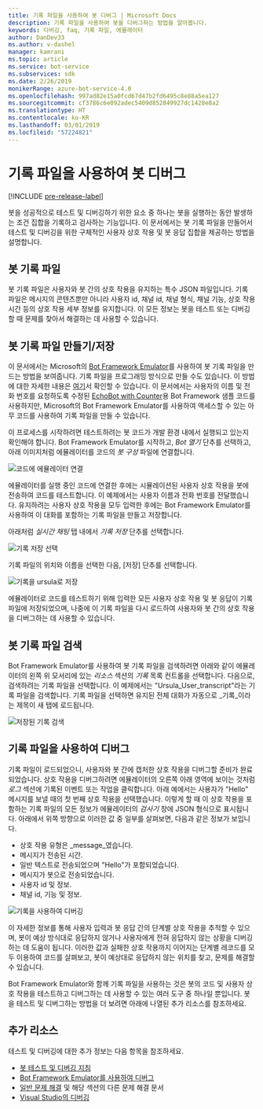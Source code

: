 ```yaml
---
title: 기록 파일을 사용하여 봇 디버그 | Microsoft Docs
description: 기록 파일을 사용하여 봇을 디버그하는 방법을 알아봅니다.
keywords: 디버깅, faq, 기록 파일, 에뮬레이터
author: DanDev33
ms.author: v-dashel
manager: kamrani
ms.topic: article
ms.service: bot-service
ms.subservices: sdk
ms.date: 2/26/2019
monikerRange: azure-bot-service-4.0
ms.openlocfilehash: 997ad82e15a0fcd67d47b2fd6495c8e88a5ea127
ms.sourcegitcommit: cf3786c6e092adec5409d852849927dc1428e8a2
ms.translationtype: HT
ms.contentlocale: ko-KR
ms.lasthandoff: 03/01/2019
ms.locfileid: "57224821"
---
```

# <a name="debug-your-bot-using-transcript-files"></a>기록 파일을 사용하여 봇 디버그
[!INCLUDE [pre-release-label](../includes/pre-release-label.md)]

봇을 성공적으로 테스트 및 디버깅하기 위한 요소 중 하나는 봇을 실행하는 동안 발생하는 조건 집합을 기록하고 검사하는 기능입니다. 이 문서에서는 봇 기록 파일을 만들어서 테스트 및 디버깅을 위한 구체적인 사용자 상호 작용 및 봇 응답 집합을 제공하는 방법을 설명합니다.

## <a name="the-bot-transcript-file"></a>봇 기록 파일
봇 기록 파일은 사용자와 봇 간의 상호 작용을 유지하는 특수 JSON 파일입니다. 기록 파일은 메시지의 콘텐츠뿐만 아니라 사용자 id, 채널 id, 채널 형식, 채널 기능, 상호 작용 시간 등의 상호 작용 세부 정보를 유지합니다. 이 모든 정보는 봇을 테스트 또는 디버깅할 때 문제를 찾아서 해결하는 데 사용할 수 있습니다. 

## <a name="creatingstoring-a-bot-transcript-file"></a>봇 기록 파일 만들기/저장
이 문서에서는 Microsoft의 [Bot Framework Emulator](https://github.com/Microsoft/BotFramework-Emulator)를 사용하여 봇 기록 파일을 만드는 방법을 보여줍니다. 기록 파일을 프로그래밍 방식으로 만들 수도 있습니다. 이 방법에 대한 자세한 내용은 [여기](./bot-builder-howto-v4-storage.md#blob-transcript-storage)서 확인할 수 있습니다. 이 문서에서는 사용자의 이름 및 전화 번호를 요청하도록 수정된 [EchoBot with Counter](https://aka.ms/EchoBot-With-Counter)용 Bot Framework 샘플 코드를 사용하지만, Microsoft의 Bot Framework Emulator를 사용하여 액세스할 수 있는 아무 코드를 사용하여 기록 파일을 만들 수 있습니다.

이 프로세스를 시작하려면 테스트하려는 봇 코드가 개발 환경 내에서 실행되고 있는지 확인해야 합니다. Bot Framework Emulator를 시작하고, _Bot 열기_ 단추를 선택하고, 아래 이미지처럼 에뮬레이터를 코드의 _봇 구성_ 파일에 연결합니다.

![코드에 에뮬레이터 연결](./media/emulator_open_bot_configuration.png)

에뮬레이터를 실행 중인 코드에 연결한 후에는 시뮬레이션된 사용자 상호 작용을 봇에 전송하여 코드를 테스트합니다. 이 예제에서는 사용자 이름과 전화 번호를 전달했습니다. 유지하려는 사용자 상호 작용을 모두 입력한 후에는 Bot Framework Emulator를 사용하여 이 대화를 포함하는 기록 파일을 만들고 저장합니다. 

아래처럼 _실시간 채팅_ 탭 내에서 _기록 저장_ 단추를 선택합니다. 

![기록 저장 선택](./media/emulator_transcript_save.png)

기록 파일의 위치와 이름을 선택한 다음, [저장] 단추를 선택합니다.

![기록을 ursula로 저장](./media/emulator_transcript_saveas_ursula.png)

에뮬레이터로 코드를 테스트하기 위해 입력한 모든 사용자 상호 작용 및 봇 응답이 기록 파일에 저장되었으며, 나중에 이 기록 파일을 다시 로드하여 사용자와 봇 간의 상호 작용을 디버그하는 데 사용할 수 있습니다.

## <a name="retrieving-a-bot-transcript-file"></a>봇 기록 파일 검색
Bot Framework Emulator를 사용하여 봇 기록 파일을 검색하려면 아래와 같이 에뮬레이터의 왼쪽 위 모서리에 있는 _리소스_ 섹션의 _기록_ 목록 컨트롤을 선택합니다. 다음으로, 검색하려는 기록 파일을 선택합니다. 이 예제에서는 "Ursula_User_transcript"라는 기록 파일을 검색합니다. 기록 파일을 선택하면 유지된 전체 대화가 자동으로 _기록_이라는 제목이 새 탭에 로드됩니다.

![저장된 기록 검색](./media/emulator_transcript_retrieve.png)

## <a name="debug-using-transcript-file"></a>기록 파일을 사용하여 디버그
기록 파일이 로드되었으니, 사용자와 봇 간에 캡처한 상호 작용을 디버그할 준비가 완료되었습니다. 상호 작용을 디버그하려면 에뮬레이터의 오른쪽 아래 영역에 보이는 것처럼 _로그_ 섹션에 기록된 이벤트 또는 작업을 클릭합니다. 아래 예에서는 사용자가 "Hello" 메시지를 보낼 때의 첫 번째 상호 작용을 선택했습니다. 이렇게 할 때 이 상호 작용을 포함하는 기록 파일의 모든 정보가 에뮬레이터의 _검사기_ 창에 JSON 형식으로 표시됩니다. 아래에서 위쪽 방향으로 이러한 값 중 일부를 살펴보면, 다음과 같은 정보가 보입니다.
* 상호 작용 유형은 _message_였습니다.
* 메시지가 전송된 시간.
* 일반 텍스트로 전송되었으며 "Hello"가 포함되었습니다.
* 메시지가 봇으로 전송되었습니다.
* 사용자 id 및 정보.
* 채널 id, 기능 및 정보.

![기록을 사용하여 디버깅](./media/emulator_transcript_debug.png)

이 자세한 정보를 통해 사용자 입력과 봇 응답 간의 단계별 상호 작용을 추적할 수 있으며, 봇이 예상 방식대로 응답하지 않거나 사용자에게 전혀 응답하지 않는 상황을 디버깅하는 데 도움이 됩니다. 이러한 값과 실패한 상호 작용까지 이어지는 단계별 레코드를 모두 이용하여 코드를 살펴보고, 봇이 예상대로 응답하지 않는 위치를 찾고, 문제를 해결할 수 있습니다.

Bot Framework Emulator와 함께 기록 파일을 사용하는 것은 봇의 코드 및 사용자 상호 작용을 테스트하고 디버그하는 데 사용할 수 있는 여러 도구 중 하나일 뿐입니다. 봇을 테스트 및 디버그하는 방법을 더 보려면 아래에 나열된 추가 리소스를 참조하세요.

## <a name="additional-resources"></a>추가 리소스

테스트 및 디버깅에 대한 추가 정보는 다음 항목을 참조하세요.

* [봇 테스트 및 디버깅 지침](./bot-builder-testing-debugging.md)
* [Bot Framework Emulator를 사용하여 디버그](../bot-service-debug-emulator.md)
* [일반 문제 해결](../bot-service-troubleshoot-bot-configuration.md) 및 해당 섹션의 다른 문제 해결 문서
* [Visual Studio의 디버깅](https://docs.microsoft.com/en-us/visualstudio/debugger/index)
